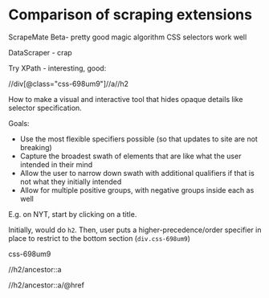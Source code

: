 # Comparison of scraping extensions


ScrapeMate Beta- pretty good magic algorithm
CSS selectors work well

DataScraper - crap


Try XPath - interesting, good: 

//div[@class="css-698um9"]//a//h2

How to make a visual and interactive tool that hides opaque details like selector specification.

Goals:
- Use the most flexible specifiers possible (so that updates to site are not breaking)
- Capture the broadest swath of elements that are like what the user intended in their mind
- Allow the user to narrow down swath with additional qualifiers if that is not what they initially intended
- Allow for multiple positive groups, with negative groups inside each as well

E.g. on NYT, start by clicking on a title. 

Initially, would do `h2`. Then, user puts a higher-precedence/order specifier in place to restrict to the bottom section (`div.css-698um9`)

css-698um9

//h2/ancestor::a

//h2/ancestor::a/@href